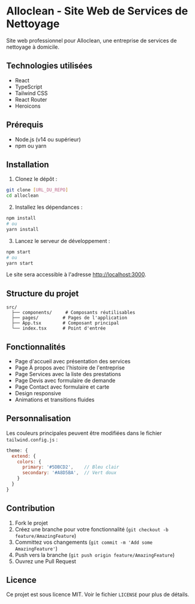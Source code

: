# Alloclean - Site Web de Services de Nettoyage

Site web professionnel pour Alloclean, une entreprise de services de nettoyage à domicile.

## Technologies utilisées

- React
- TypeScript
- Tailwind CSS
- React Router
- Heroicons

## Prérequis

- Node.js (v14 ou supérieur)
- npm ou yarn

## Installation

1. Clonez le dépôt :
```bash
git clone [URL_DU_REPO]
cd alloclean
```

2. Installez les dépendances :
```bash
npm install
# ou
yarn install
```

3. Lancez le serveur de développement :
```bash
npm start
# ou
yarn start
```

Le site sera accessible à l'adresse [http://localhost:3000](http://localhost:3000).

## Structure du projet

```
src/
  ├── components/     # Composants réutilisables
  ├── pages/         # Pages de l'application
  ├── App.tsx        # Composant principal
  └── index.tsx      # Point d'entrée
```

## Fonctionnalités

- Page d'accueil avec présentation des services
- Page À propos avec l'histoire de l'entreprise
- Page Services avec la liste des prestations
- Page Devis avec formulaire de demande
- Page Contact avec formulaire et carte
- Design responsive
- Animations et transitions fluides

## Personnalisation

Les couleurs principales peuvent être modifiées dans le fichier `tailwind.config.js` :

```javascript
theme: {
  extend: {
    colors: {
      primary: '#5DBCD2',    // Bleu clair
      secondary: '#A8D5BA',  // Vert doux
    }
  }
}
```

## Contribution

1. Fork le projet
2. Créez une branche pour votre fonctionnalité (`git checkout -b feature/AmazingFeature`)
3. Committez vos changements (`git commit -m 'Add some AmazingFeature'`)
4. Push vers la branche (`git push origin feature/AmazingFeature`)
5. Ouvrez une Pull Request

## Licence

Ce projet est sous licence MIT. Voir le fichier `LICENSE` pour plus de détails. 